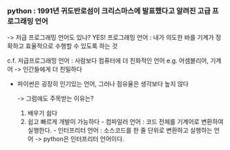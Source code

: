 ### python : 1991년 귀도반로섬이 크리스마스에 발표했다고 알려진 고급 프로그래밍 언어

 -> 저급 프로그래밍 언어도 있나? YES!
프로그래밍 언어 : 내가 의도한 바를 기계가 정확하고 효율적으로 수행할 수 있도록 하는 것

c.f. 저급프로그래밍 언어 : 사람보다 컴퓨터에 더 친화적인 언어 e.g. 어셈블리어, 기계어 -> 인간들에게 더 친밀하다
- 파이썬은 굉장히 인기있는 언어, 그러나 점유율은 생각보다 높지 않다

  -> 그럼에도 주목받는 이유는?
    1. 배우기 쉽다
    2. 쉽고 빠르게 개발이 가능하다
      - 컴파일러 언어 : 코드 전체를 기계어로 변환하여 실행한다.
      - 인터프리터 언어 : 소스코드를 한 줄 단위로 변환하고 실행하는 언어 -> python은 인터프리터 언어이다.
